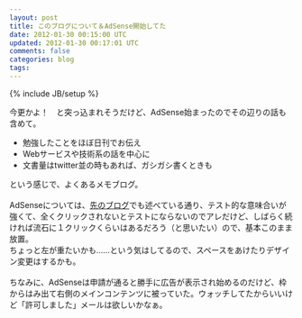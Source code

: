 ```yaml
---
layout: post
title: このブログについて＆AdSense開始してた
date: 2012-01-30 00:15:00 UTC
updated: 2012-01-30 00:17:01 UTC
comments: false
categories: blog
tags: 
---
```

{% include JB/setup %}

今更かよ！　と突っ込まれそうだけど、AdSense始まったのでその辺りの話も含めて。<br /><div><ul><li>勉強したことをほぼ日刊でお伝え</li><li>Webサービスや技術系の話を中心に</li><li>文書量はtwitter並の時もあれば、ガシガシ書くときも</li></ul></div><div>という感じで、よくあるメモブログ。</div><div><br /></div><div>AdSenseについては、<a href="http://mirutover.blogspot.com/2012/01/adsense.html" target="_blank">先のブログ</a>でも述べている通り、テスト的な意味合いが強くて、全くクリックされないとテストにならないのでアレだけど、しばらく続ければ流石に１クリックくらいはあるだろう（と思いたい）ので、基本このまま放置。</div><div>ちょっと左が重たいかも……という気はしてるので、スペースをあけたりデザイン変更はするかも。</div><div><br /></div><div>ちなみに、AdSenseは申請が通ると勝手に広告が表示され始めるのだけど、枠からはみ出て右側のメインコンテンツに被っていた。ウォッチしてたからいいけど「許可しました」メールは欲しいかなぁ。</div>
